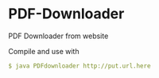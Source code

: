 # PDF-Downloader
PDF Downloader from website

Compile and use with
```yaml
$ java PDFdownloader http://put.url.here
```
